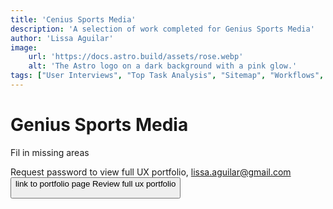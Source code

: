 ```yaml
---
title: 'Cenius Sports Media'
description: 'A selection of work completed for Genius Sports Media'
author: 'Lissa Aguilar'
image:
    url: 'https://docs.astro.build/assets/rose.webp'
    alt: 'The Astro logo on a dark background with a pink glow.'
tags: ["User Interviews", "Top Task Analysis", "Sitemap", "Workflows", "Wireframes"]
---
```

# Genius Sports Media




Fil in missing areas


Request password to view full UX portfolio, lissa.aguilar@gmail.com
<button> link to portfolio page
Review full ux portfolio




